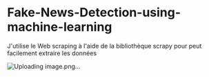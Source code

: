 # Fake-News-Detection-using-machine-learning

J'utilise le Web scraping à l'aide de la bibliothèque scrapy pour peut facilement extraire les données 

![Uploading image.png…]()

